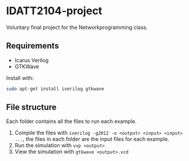 # IDATT2104-project
Voluntary final project for the Networkprogramming class.

## Requirements
- Icarus Verilog
- GTKWave

Install with:
```bash
sudo apt-get install iverilog gtkwave
```

## File structure

Each folder contains all the files to run each example.
1. Compile the files with `iverilog -g2012 -o <output> <input> <input> ...`, the files in each folder are the input files for each example.
2. Run the simulation with `vvp <output>`
3. View the simulation with `gtkwave <output>.vcd`
